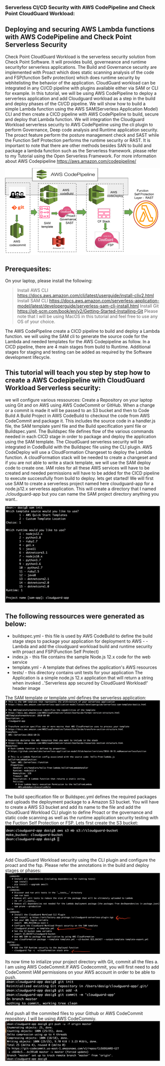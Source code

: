 ### Serverless CI/CD Security with AWS CodePipeline and Check Point CloudGuard Workload:
## Deploying and securing AWS Lambda functions with AWS CodePipeline and Check Point Serverless Security

Check Point CloudGuard Workload is the serverless security solution from Check Point Software. It will provides build, governeance and runtime securityfor serverless applications. 
The Build and Governance security are implemented with Proact which does static scanning analysis of the code and FSP(function Selfv protection) which does runtime security by wbhitelisting the behavior of the application. CloudGuard workload can be integrated in any CI/CD pipeline with plugins available either via SAM or CLI for example. 
In this tutorial, we will be using AWS CodePipeline to deploy a serverless application and add Cloudguard workload as a step in the build and deploy phases of the CI/CD pipeline. We will show how to build a simple Lambda function using the AWS SAM(Serverless Application Model) CLI and then create a CICD pipeline with AWS CodePipeline to build, secure and deploy that Lambda function. We will integration the Cloudguard Workload serverless security to AWS CodePipeline using the cli plugin to perform Governance, Deep code analysis and Runtime application security. The proact feature perform the posture management check and SAST while the Function Self Protection performs the runtime security or RAST.
It is important to note that there are other methods besides SAN to build and package a lambda function such as the Serverless framework. please refer to my Tutorial using the Open Serverless Framework. For more information about AWS Codepipeline https://aws.amazon.com/codepipeline/

 ![header image](pipe.png) 
 
## Prerequesites:
On your laptop, please install the following:

> Install AWS CLI https://docs.aws.amazon.com/cli/latest/userguide/install-cliv2.html
> Install SAM CLI https://docs.aws.amazon.com/serverless-application-model/latest/developerguide/serverless-sam-cli-install.html
> Install Git https://git-scm.com/book/en/v2/Getting-Started-Installing-Git
> Please note that I will be using MacOS in this tutorial and feel free to use any OS of your choice.

The AWS CodePipeline create a CICD pipeline to build and deploy a Lambda function. we will using the SAM cli to generate the source code for the Lambda and needed templates for the AWS Codepipeline as follow. 
In a CICD pipeline, there are 4 main stages from build to Runtime. Additional stages for staging and testing can be added as required by the Software development lifecycle.

## This tutorial will teach you step by step how to create a AWS Codepipeline with CloudGuard Workload Serverless security:
we will configure various ressources:
Create a Repository on your laptop using Git and on AWS using AWS CodeCommit or GitHub. When a change or a commit is made it will be passed to an S3 bucket and then to Code Build
A Build Project in AWS CodeBuild to checkout the code from AWS CodeCommit and package it. This includes the source code in a handler.js file, the SAM template yaml file and the Build specification yaml file or Buildspec.yaml. The Buildspec file defines flow of the various commands needed in each CICD stage in order to package and deploy the application using the SAM template. The CloudGuard serverless security will be integrated in CodeBuild with the Buildspec file using the CLI plugin.
AWS CodeDeploy will use a CloudFormation Changeset to deploy the Lambda function. A cloudFormation stack will be needed to create a changeset and if you are not able to write a stack template, we will use the SAM deploy code to create one.
IAM roles for all these AWS services will have to be created and needed permissions will have to be added for the CICD pipeline to execute successfully from build to deploy.
lets get started!
We will first use SAM to create a serverless project named here cloudguard-app for a node.js12.x serverless application. This will create a directory that I named ./cloudguard-app but you can name the SAM project directory anything you want..

![header image](sam2.png) 

## The following ressources were generated as below:
- buildspec.yml - this file is used by AWS CodeBuild to define the build stage steps to package your application for deployment to AWS - - Lambda and add the cloudguard workload build and runtime security with proact and FSP(Function Self Protect)
- index.js - this file contains the sample Node.js 12.x code for the web service
- template.yml - A template that defines the application's AWS resources
- tests/ - this directory contains unit tests for your application
The Application is a simple node.js 12.x application that will return a string when invoked ..'Serverless app secured by CloudGuard Workload!' header image

The SAM template or template.yml defines the serverless application: 
![header image](tem.png) 

The build specification file or Buildspec.yml defines the required packages and uploads the deployment package to a Amazon S3 bucket.
You will have to create a AWS S3 bucket and add its name to the file and add the CloudGuard Workload CLI plugin to define Proact or the governance and static code scanning as well as the runtime application security testing with the Fuction Self Protection or FSP.
Lets first create the S3 bucket: 
![header image](s33.png) 

Add CloudGuard Workload security using the CLI plugin and configure the proact and the fsp. Please refer the annotations in the build and deploy stages or phases: 
![header image](build1.png) 

Its now time to intialize your project directory with Git, commit all the files a.
I am using AWS CodeCommit.If AWS Codecommit, you will first need to add CodeCommit IAM permissions on your AWS account in order to be able to push.
![header image](git1.png) 

And push all the commited files to your Github or AWS CodeCommit repository. I will be using AWS CodeCommiy.
![header image](git3.png) 



